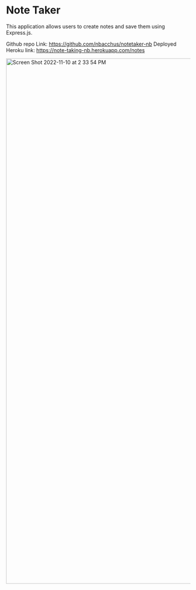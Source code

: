 # Note Taker 

This application allows users to create notes and save them using Express.js.

Github repo Link: https://github.com/nbacchus/notetaker-nb
Deployed Heroku link: https://note-taking-nb.herokuapp.com/notes

<img width="1436" alt="Screen Shot 2022-11-10 at 2 33 54 PM" src="https://user-images.githubusercontent.com/10911024/201190415-4540deca-057b-433c-b679-3ccda8f84950.png">
